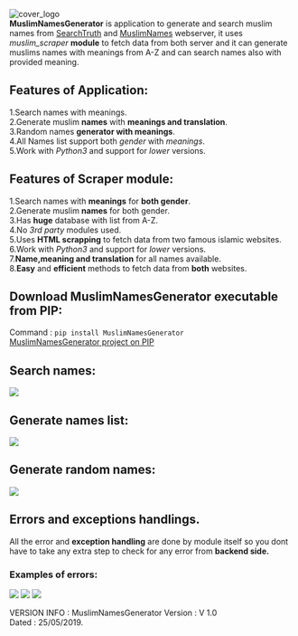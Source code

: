 ![cover_logo](https://github.com/haseeb-heaven/MuslimNamesGenerator/blob/master/resources/cover_logo.png?raw=true "")</br>
**MuslimNamesGenerator** is application to generate and search muslim names from [SearchTruth](https://www.searchtruth.com/) and [MuslimNames](https://www.muslimnames.info/) webserver, it uses _muslim_scraper_ **module** to fetch data from both server and it can generate muslims names with meanings from A-Z and can search names also with provided meaning. 

## Features of Application:
1.Search names with meanings.</br>
2.Generate muslim **names** with **meanings and translation**.</br>
3.Random names **generator with meanings**.</br>
4.All Names list support both _gender_ with _meanings_.</br>
5.Work with _Python3_ and support for _lower_ versions.</br>

## Features of Scraper module:
1.Search names with **meanings** for **both gender**.</br>
2.Generate muslim **names** for both gender.</br>
3.Has **huge** database with list from A-Z.</br>
4.No _3rd party_ modules used.</br>
5.Uses **HTML scrapping** to fetch data from two famous islamic websites.</br>
6.Work with _Python3_ and support for _lower_ versions.</br>
7.**Name,meaning and translation** for all names available.</br>
8.**Easy** and **efficient** methods to fetch data from **both** websites.</br>

## Download MuslimNamesGenerator executable from **PIP**:</br>
Command : `pip install MuslimNamesGenerator`</br>
[MuslimNamesGenerator project on PIP](https://pypi.org/project/MuslimNamesGenerator/)

## Search names:
![](https://github.com/haseeb-heaven/MuslimNamesGenerator/blob/master/resources/name_search.png?raw=true "") 

## Generate names list:
![](https://github.com/haseeb-heaven/MuslimNamesGenerator/blob/master/resources/names_list.png?raw=true "") 

## Generate random names:
![](https://github.com/haseeb-heaven/MuslimNamesGenerator/blob/master/resources/random_names.png?raw=true "") 


## Errors and exceptions handlings.
All the error and **exception handling** are done by module itself so you dont have to take any extra step to check for any error from **backend side.**

### Examples of errors:
![](https://github.com/haseeb-heaven/MuslimNamesGenerator/blob/master/resources/error_1.png?raw=true "") 
![](https://github.com/haseeb-heaven/MuslimNamesGenerator/blob/master/resources/error_2.png?raw=true "") 
![](https://github.com/haseeb-heaven/MuslimNamesGenerator/blob/master/resources/error_3.png?raw=true "") 

VERSION INFO :
MuslimNamesGenerator Version : V 1.0</br>
Dated : 25/05/2019.</br>

